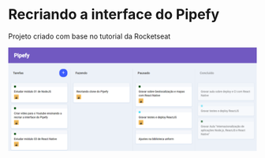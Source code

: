 # Recriando a interface do Pipefy

Projeto criado com base no tutorial da Rocketseat

<img src="./pipefy.png" width="600">
